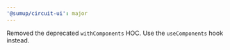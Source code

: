```yaml
---
'@sumup/circuit-ui': major
---
```


Removed the deprecated `withComponents` HOC. Use the `useComponents` hook instead.
